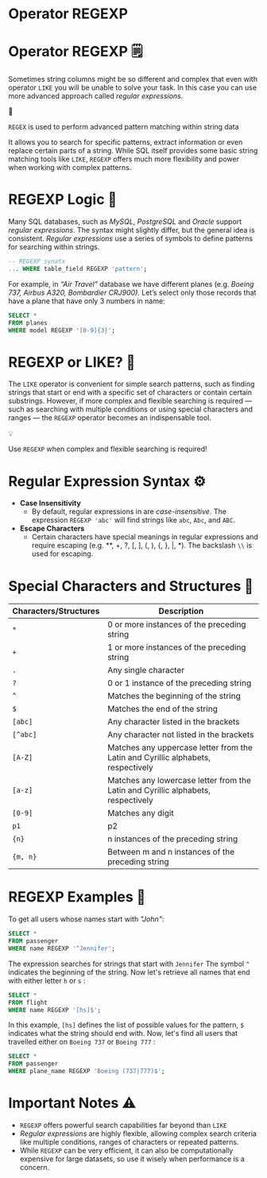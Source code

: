 # Operator REGEXP

# Operator REGEXP 🗒️

Sometimes string columns might be so different and complex that even with operator `LIKE` you will be unable to solve your task. In this case you can use more advanced approach called *regular expressions*.

<aside>
📖

`REGEX` is used to perform advanced pattern matching within string data

</aside>

It allows you to search for specific patterns, extract information or even replace certain parts of a string. While SQL itself provides some basic string matching tools like `LIKE`, `REGEXP` offers much more flexibility and power when working with complex patterns.

# REGEXP Logic 🧩

Many SQL databases, such as *MySQL*, *PostgreSQL* and *Oracle* support *regular expressions*. The syntax might slightly differ, but the general idea is consistent. *Regular expressions* use a series of symbols to define patterns for searching within strings. 

```sql
-- REGEXP synatx
... WHERE table_field REGEXP 'pattern';
```

For example, in *“Air Travel”* database we have different planes (e.g. *Boeing 737, Airbus A320, Bombardier CRJ900).* Let’s select only those records that have a plane that have only 3 numbers in name:

```sql
SELECT *
FROM planes
WHERE model REGEXP '[0-9]{3}';
```

# **REGEXP or LIKE? 🤔**

The `LIKE` operator is convenient for simple search patterns, such as finding strings that start or end with a specific set of characters or contain certain substrings. However, if more complex and flexible searching is required — such as searching with multiple conditions or using special characters and ranges — the `REGEXP` operator becomes an indispensable tool.

<aside>
💡

Use `REGEXP` when complex and flexible searching is required!

</aside>

# **Regular Expression Syntax ⚙️**

- **Case Insensitivity**
    - By default, regular expressions in are *case-insensitive*. The expression `REGEXP 'abc'` will find strings like `abc`, `Abc`, and `ABC`.
- **Escape Characters**
    - Certain characters have special meanings in regular expressions and require escaping (e.g. **, +, ?, [, ], (, ), {, }, |, \*). The backslash `\\` is used for escaping.

# **Special Characters and Structures 📜**

| **Characters/Structures** | **Description** |
| --- | --- |
| `*` | 0 or more instances of the preceding string |
| `+` | 1 or more instances of the preceding string |
| `.` | Any single character |
| `?` | 0 or 1 instance of the preceding string |
| `^` | Matches the beginning of the string |
| `$` | Matches the end of the string |
| `[abc]` | Any character listed in the brackets |
| `[^abc]` | Any character not listed in the brackets |
| `[A-Z]` | Matches any uppercase letter from the Latin and Cyrillic alphabets, respectively |
| `[a-z]` | Matches any lowercase letter from the Latin and Cyrillic alphabets, respectively |
| `[0-9]` | Matches any digit |
| `p1` | p2 |
| `{n}` | n instances of the preceding string |
| `{m, n}` | Between m and n instances of the preceding string |

# REGEXP Examples 🧪

To get all users whose names start with *"John"*:

```sql
SELECT * 
FROM passenger
WHERE name REGEXP '^Jennifer';
```

The expression searches for strings that start with `Jennifer` The symbol `^` indicates the beginning of the string. Now let's retrieve all names that end with either letter `h` or `s` :

```sql
SELECT *
FROM flight
WHERE name REGEXP '[hs]$';
```

In this example, `[hs]` defines the list of possible values for the pattern, `$` indicates what the string should end with. Now, let's find all users that travelled either on `Boeing 737` or `Boeing 777` :

```sql
SELECT * 
FROM passenger
WHERE plane_name REGEXP 'Boeing (737|777)$';
```

# **Important Notes ⚠️**

- `REGEXP` offers powerful search capabilities far beyond than `LIKE`
- *Regular expressions* are highly flexible, allowing complex search criteria like multiple conditions, ranges of characters or repeated patterns.
- While `REGEXP` can be very efficient, it can also be computationally expensive for large datasets, so use it wisely when performance is a concern.
